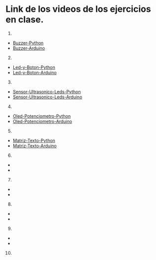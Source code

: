 # Link de los videos de los ejercicios en clase.

1. 
* [Buzzer-Python](https://drive.google.com/drive/u/0/folders/1UfSua7Sk2N6acKQWw4i82ifdUtHvqsog)
* [Buzzer-Arduino](https://drive.google.com/drive/u/0/folders/1UfSua7Sk2N6acKQWw4i82ifdUtHvqsog)
2. 
* [Led-y-Boton-Python](https://drive.google.com/drive/u/0/folders/1UfSua7Sk2N6acKQWw4i82ifdUtHvqsog)
* [Led-y-Boton-Arduino](https://drive.google.com/drive/u/0/folders/1UfSua7Sk2N6acKQWw4i82ifdUtHvqsog)
3. 
* [Sensor-Ultrasonico-Leds-Python](https://drive.google.com/drive/u/0/folders/1UfSua7Sk2N6acKQWw4i82ifdUtHvqsog)
* [Sensor-Ultrasonico-Leds-Arduino](https://drive.google.com/drive/u/0/folders/1UfSua7Sk2N6acKQWw4i82ifdUtHvqsog)
4. 
* [Oled-Potenciometro-Python](https://drive.google.com/drive/u/0/folders/1UfSua7Sk2N6acKQWw4i82ifdUtHvqsog)
* [Oled-Potenciometro-Arduino](https://drive.google.com/drive/u/0/folders/1UfSua7Sk2N6acKQWw4i82ifdUtHvqsog)
5. 
* [Matriz-Texto-Python](https://drive.google.com/drive/u/0/folders/1UfSua7Sk2N6acKQWw4i82ifdUtHvqsog)
* [Matriz-Texto-Arduino](https://drive.google.com/drive/u/0/folders/1UfSua7Sk2N6acKQWw4i82ifdUtHvqsog)
6. 
* []()
* []()
7. 
* []()
* []()
8.  
* []()
* []()
9. 
* []()
* []()
10. 